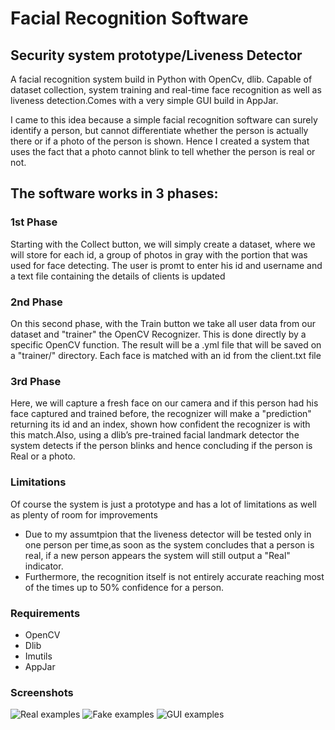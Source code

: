 # Facial Recognition Software

## Security system prototype/Liveness Detector
A facial recognition system build in Python with OpenCv, dlib. Capable of dataset collection, system training and real-time face recognition as well as liveness detection.Comes with a very simple GUI build in AppJar.

I came to this idea because a simple facial recognition software can surely identify a person, but cannot differentiate whether the person is actually there or if a photo of the person is shown. Hence I created a system that uses the fact that a photo cannot blink to tell whether the person is real or not.


## The software works in 3 phases:

### 1st Phase
Starting with the Collect button, we will simply create a dataset, where we will store for each id, a group of photos in gray with the portion that was used for face detecting. The user is promt to enter his id and username and a text file containing the details of clients is updated
### 2nd Phase
On this second phase, with the Train button we  take all user data from our dataset and "trainer" the OpenCV Recognizer. This is done directly by a specific OpenCV function. The result will be a .yml file that will be saved on a "trainer/" directory. Each face is matched with an id from the client.txt file
### 3rd Phase
 Here, we will capture a fresh face on our camera and if this person had his face captured and
 trained before, the recognizer will make a "prediction" returning its id and an index, shown how confident the recognizer is with this match.Also, using a dlib’s pre-trained facial landmark detector the system detects if the person blinks and hence concluding if the person is Real or a photo.

### Limitations

Of course the system is just a prototype and has a lot of limitations as well as plenty of room for improvements
- Due to my assumtpion that the liveness detector will be tested only in one person per time,as soon as the system concludes that a person is real, if a new person appears the system will still output a "Real" indicator.
- Furthermore, the recognition itself is not entirely accurate reaching most of the times up to 50% confidence for a person.

### Requirements
- OpenCV
- Dlib
- Imutils
- AppJar

### Screenshots

![Real examples](https://github.com/ErodotosTerpizis/Face-Recognition-Python-OpenCV-/Screnshot-real)
![Fake examples](https://github.com/ErodotosTerpizis/Face-Recognition-Python-OpenCV-/Screnshot-fake)
![GUI examples](https://github.com/ErodotosTerpizis/Face-Recognition-Python-OpenCV-/Screnshot-GUI)

